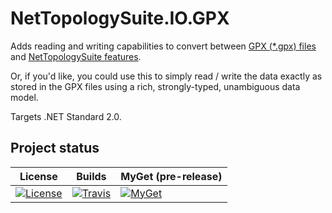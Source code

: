 ﻿NetTopologySuite.IO.GPX
=======================

Adds reading and writing capabilities to convert between [GPX (*.gpx) files](https://www.topografix.com/gpx_for_users.asp) and [NetTopologySuite features](https://github.com/NetTopologySuite/NetTopologySuite.Features).

Or, if you'd like, you could use this to simply read / write the data exactly as stored in the GPX files using a rich, strongly-typed, unambiguous data model.

Targets .NET Standard 2.0.

## Project status
License | Builds | MyGet (pre-release)
------- | ------ | -------------------
[![License](https://img.shields.io/github/license/NetTopologySuite/NetTopologySuite.IO.GPX.svg)](https://github.com/NetTopologySuite/NetTopologySuite.IO.GPX/blob/develop/LICENSE.md) | [![Travis](https://travis-ci.org/NetTopologySuite/NetTopologySuite.IO.GPX.svg?branch=develop)](https://travis-ci.org/NetTopologySuite/NetTopologySuite.IO.GPX) | [![MyGet](https://img.shields.io/myget/airbreather/vpre/NetTopologySuite.IO.GPX.svg?style=flat)](https://myget.org/feed/airbreather/package/nuget/NetTopologySuite.IO.GPX)
